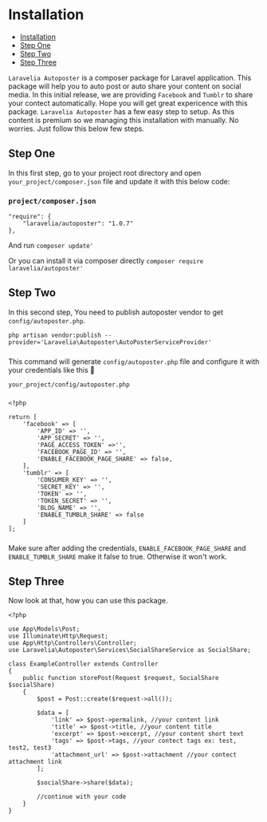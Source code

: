 <a name="section-1"></a>
# Installation

- [Installation](#section-1)
- [Step One](#section-2)
- [Step Two](#section-3)
- [Step Three](#section-4)

<a name="section-1"></a>

`Laravelia Autoposter` is a composer package for Laravel application. This package will help you to auto post or auto share your content on social media. In this initial release, we are providing `Facebook` and `Tumblr` to share your contect automatically. Hope you will get great expericence with this package. `Laravelia Autoposter` has a few easy step to setup. As this content is premium so we managing this installation with manually. No worries. Just follow this below few steps.

<a name="section-2"></a>

## Step One
In this first step, go to your project root directory and open `your_project/composer.json` file and update it with this below code:
### `project/composer.json`
```
"require": {
    "laravelia/autoposter": "1.0.7"
},
```
And run
`composer update'`

Or you can install it via composer directly
`composer require laravelia/autoposter'`

<a name="section-3"></a>

## Step Two
In this second step, You need to publish autoposter vendor to get `config/autoposter.php`.

`php artisan vendor:publish --provider='Laravelia\Autoposter\AutoPosterServiceProvider'`

###

This command will generate `config/autoposter.php` file and configure it with your credentials like this 🦊

`your_project/config/autoposter.php`
###
```
<?php

return [
    'facebook' => [
        'APP_ID' => '',
        'APP_SECRET' => '',
        'PAGE_ACCESS_TOKEN' =>'',
        'FACEBOOK_PAGE_ID' => '',
        'ENABLE_FACEBOOK_PAGE_SHARE' => false,
    ],
    'tumblr' => [
        'CONSUMER_KEY' => '',
        'SECRET_KEY' => '',
        'TOKEN' => '',
        'TOKEN_SECRET' => '',
        'BLOG_NAME' => '',
        'ENABLE_TUMBLR_SHARE' => false
    ]
];
```
###
Make sure after adding the credentials, `ENABLE_FACEBOOK_PAGE_SHARE` and `ENABLE_TUMBLR_SHARE` make it false to true. Otherwise it won't work. 

<a name="section-4"></a>

## Step Three
Now look at that, how you can use this package.
```
<?php

use App\Models\Post;
use Illuminate\Http\Request;
use App\Http\Controllers\Controller;
use Laravelia\Autoposter\Services\SocialShareService as SocialShare;

class ExampleController extends Controller
{   
    public function storePost(Request $request, SocialShare $socialShare)
    {   
        $post = Post::create($request->all());

        $data = [
            'link' => $post->permalink, //your content link
            'title' => $post->title, //your content title
            'excerpt' => $post->excerpt, //your content short text
            'tags' => $post->tags, //your contect tags ex: test, test2, test3
            'attachment_url' => $post->attachment //your contect attachment link
        ];

        $socialShare->share($data);

        //continue with your code
    }
}

